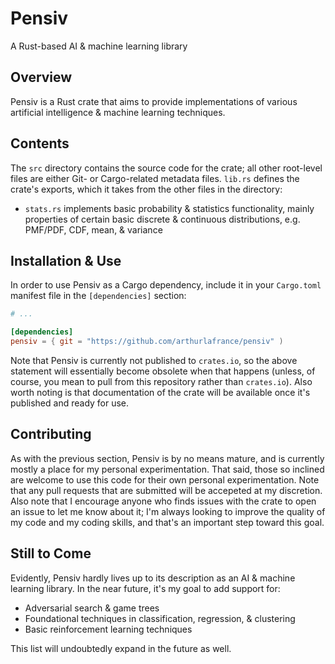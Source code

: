 # Pensiv
A Rust-based AI & machine learning library

## Overview
Pensiv is a Rust crate that aims to provide implementations of various artificial intelligence & machine learning techniques.

## Contents
The `src` directory contains the source code for the crate; all other root-level files are either Git- or Cargo-related metadata files. `lib.rs` defines the crate's exports, which it takes from the other files in the directory:
* `stats.rs` implements basic probability & statistics functionality, mainly properties of certain basic discrete & continuous distributions, e.g. PMF/PDF, CDF, mean, & variance

## Installation & Use
In order to use Pensiv as a Cargo dependency, include it in your `Cargo.toml` manifest file in the `[dependencies]` section:
```toml
# ...

[dependencies]
pensiv = { git = "https://github.com/arthurlafrance/pensiv" )
```

Note that Pensiv is currently not published to `crates.io`, so the above statement will essentially become obsolete when that happens (unless, of course, you mean to pull from this repository rather than `crates.io`). Also worth noting is that documentation of the crate will be available once it's published and ready for use.

## Contributing
As with the previous section, Pensiv is by no means mature, and is currently mostly a place for my personal experimentation. That said, those so inclined are welcome to use this code for their own personal experimentation. Note that any pull requests that are submitted will be accepeted at my discretion. Also note that I encourage anyone who finds issues with the crate to open an issue to let me know about it; I'm always looking to improve the quality of my code and my coding skills, and that's an important step toward this goal.

## Still to Come
Evidently, Pensiv hardly lives up to its description as an AI & machine learning library. In the near future, it's my goal to add support for:
* Adversarial search & game trees
* Foundational techniques in classification, regression, & clustering
* Basic reinforcement learning techniques

This list will undoubtedly expand in the future as well.
